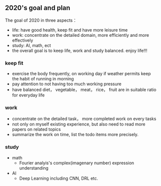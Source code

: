 ## 2020's goal and plan
The goal of 2020 in three aspects： 
- life: have good health, keep fit and have more leisure time
- work: concentrate on the detailed domain, more efficiently and more effectively
- study: AI, math, ect
- the overall goal is to keep life, work and study balanced. enjoy life!!!
### keep fit 
- exercise the body frequently, on working day if weather permits keep the habit of running in morning
- pay attention to not having too much working pressure
- have balanced diet， vegetable， meat， rice， fruit are in suitable ratio for everyday life
### work
- concentrate on the detailed task， more completed work on every tasks
- not only on myself existing experience, but also need to read more papers on related topics
- summarize the work on time, list the todo items more precisely.

### study
- math
  - Fourier analyis's complex(imagenary number) expression understanding
- AI
  - Deep Learning including CNN, DRL etc.